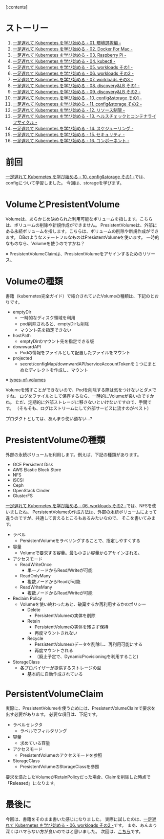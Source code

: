 <!-- 
title: 一足遅れて Kubernetes を学び始める - 11. config&storage その2 -
date: 2019-05-27T00:00:00+09:00
draft: false
description: description
image: 
icon: 😎
-->

[:contents]

# ストーリー
1. [一足遅れて Kubernetes を学び始める - 01. 環境選択編 -](BASE_URL/blog/contents/start_the_learning_kubernetes_01)
1. [一足遅れて Kubernetes を学び始める - 02. Docker For Mac -](BASE_URL/blog/contents/start_the_learning_kubernetes_02)
1. [一足遅れて Kubernetes を学び始める - 03. Raspberry Pi -](BASE_URL/blog/contents/start_the_learning_kubernetes_03)
1. [一足遅れて Kubernetes を学び始める - 04. kubectl -](BASE_URL/blog/contents/start_the_learning_kubernetes_04)
1. [一足遅れて Kubernetes を学び始める - 05. workloads その1 -](BASE_URL/blog/contents/start_the_learning_kubernetes_05)
1. [一足遅れて Kubernetes を学び始める - 06. workloads その2 -](BASE_URL/blog/contents/start_the_learning_kubernetes_06)
1. [一足遅れて Kubernetes を学び始める - 07. workloads その3 -](BASE_URL/blog/contents/start_the_learning_kubernetes_07)
1. [一足遅れて Kubernetes を学び始める - 08. discovery&LB その1 -](BASE_URL/blog/contents/start_the_learning_kubernetes_08)
1. [一足遅れて Kubernetes を学び始める - 09. discovery&LB その2 -](BASE_URL/blog/contents/start_the_learning_kubernetes_09)
1. [一足遅れて Kubernetes を学び始める - 10. config&storage その1 -](BASE_URL/blog/contents/start_the_learning_kubernetes_10)
1. [一足遅れて Kubernetes を学び始める - 11. config&storage その2 -](BASE_URL/blog/contents/start_the_learning_kubernetes_11)
1. [一足遅れて Kubernetes を学び始める - 12. リソース制限 -](BASE_URL/blog/contents/start_the_learning_kubernetes_12)
1. [一足遅れて Kubernetes を学び始める - 13. ヘルスチェックとコンテナライフサイクル -](BASE_URL/blog/contents/start_the_learning_kubernetes_13)
1. [一足遅れて Kubernetes を学び始める - 14. スケジューリング -](BASE_URL/blog/contents/start_the_learning_kubernetes_14)
1. [一足遅れて Kubernetes を学び始める - 15. セキュリティ -](BASE_URL/blog/contents/start_the_learning_kubernetes_15)
1. [一足遅れて Kubernetes を学び始める - 16. コンポーネント -](BASE_URL/blog/contents/start_the_learning_kubernetes_16)

# 前回
[一足遅れて Kubernetes を学び始める - 10. config&storage その1 -](BASE_URL/blog/contents/start_the_learning_kubernetes_10)では、configについて学習しました。
今回は、storageを学びます。

# VolumeとPresistentVolume
Volumeは、あらかじめ決められた利用可能なボリュームを指します。こちらは、ボリュームの削除や新規作成ができません。
PresistentVolumeは、外部にある永続ボリュームを指します。こちらは、ボリュームの削除や新規作成ができます。
DBのようなステートフルなものはPresistentVolumeを使います。
一時的なものなら、Volumeを使うのですかね？ 

※ PresistentVolumeClaimは、PresistentVolumeをアサインするためのリソース。

# Volumeの種類
書籍（kubernetes完全ガイド）で紹介されていたVolumeの種類は、下記のとおりです。

* emptyDir
    * 一時的なディスク領域を利用
    * pod削除されると、emptyDirも削除
    * マウント先を指定できない
* hostPath
    * emptyDirのマウント先を指定できる版
* downwardAPI
    * Podの情報をファイルとして配置したファイルをマウント
* projected
    * secret/configMap/downwardAPI/serviceAccountTokenを１つにまとめたディレクトを作成し、マウント

※ [types-of-volumes](https://kubernetes.io/docs/concepts/storage/volumes/#types-of-volumes)

Volumeを残すことができないので、Podを削除する際は気をつけないとダメですね。
ログをファイルとして保存するなら、一時的にVolumeが良いのですかね。
ただ、定期的に外部ストレージに移さないといけないですので、手間です。
（そもそも、ログはストリームにして外部サービスに流すのがベスト）

プロダクトとしては、あんまり使い道ない...? 

# PresistentVolumeの種類

外部の永続ボリュームを利用します。例えば、下記の種類があります。

* GCE Persistent Disk
* AWS Elastic Block Store
* NFS
* iSCSI
* Ceph
* OpenStack Cinder
* GlusterFS

[一足遅れて Kubernetes を学び始める - 06. workloads その2 -](BASE_URL/blog/contents/start_the_learning_kubernetes_06)では、NFSを使いましたね。
PersistentVolumeの作成方法は、外部の永続ボリュームによって違うのですが、共通して言えるところもあるみたいなので、
そこを書いてみます。

* ラベル
    * PersistentVolumeをラベリングすることで、指定しやすくする
* 容量
    * Volumeで要求する容量。最も小さい容量からアサインされる。
* アクセスモード
    * ReadWriteOnce
        * 単一ノードからRead/Writeが可能
    * ReadOnlyMany
        * 複数ノードからReadが可能
    * ReadWriteMany
        * 複数ノードからRead/Writeが可能
* Reclaim Policy
    * Volumeを使い終わったあと、破棄するか再利用するかのポリシー
        * Delete
            * PersistentVolumeの実体を削除
        * Retain
            * PersistentVolumeの実体を残さず保持
            * 再度マウントされない
        * Recycle
            * PersistentVolumeのデータを削除し、再利用可能にする
            * 再度マウントされる
            * （廃止予定で、DynamicProvisioningを利用すること)
* StorageClass
    * 各プロバイザーが提供するストレージの型
        * 基本的に自動作成されている 

# PersistentVolumeClaim
実際に、PresistentVolumeを使うためには、PresistentVolumeClaimで要求を出す必要があります。
必要な項目は、下記です。

* ラベルセレクタ
    * ラベルでフィルタリング
* 容量
    * 求めている容量
* アクセスモード
    * PresistentVolumeのアクセスモードを参照
* StorageClass
    * PresistentVolumeのStorageClassを参照

要求を満たしたVolumeがRetainPolicyだった場合、Claimを削除した時点で「Released」になります。

# 最後に
今回は、書籍をそのまま書いた感じになりました。
実際に試したのは、[一足遅れて Kubernetes を学び始める - 06. workloads その2 -](BASE_URL/blog/contents/start_the_learning_kubernetes_06)です。
まあ、あんまり深くはハマらない方が良いのではと思いました。
次回は、[こちら](BASE_URL/blog/contents/start_the_learning_kubernetes_12)です。

